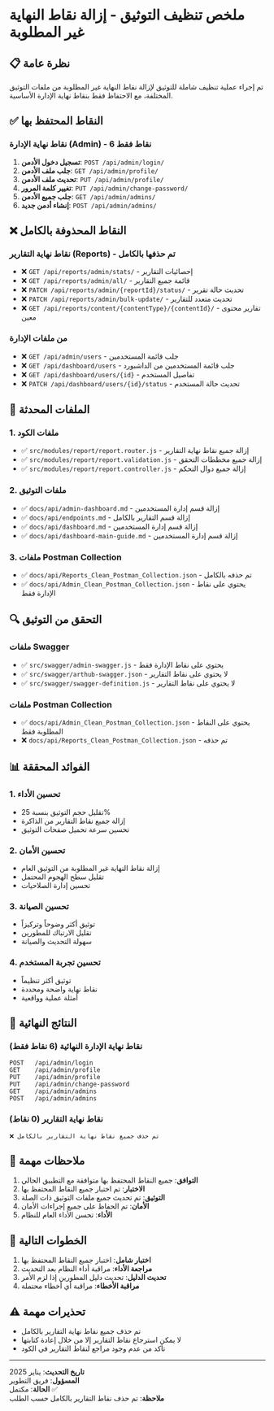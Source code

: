 # ملخص تنظيف التوثيق - إزالة نقاط النهاية غير المطلوبة

## 📋 نظرة عامة

تم إجراء عملية تنظيف شاملة للتوثيق لإزالة نقاط النهاية غير المطلوبة من ملفات التوثيق المختلفة، مع الاحتفاظ فقط بنقاط نهاية الإدارة الأساسية.

## ✅ النقاط المحتفظ بها

### نقاط نهاية الإدارة (Admin) - 6 نقاط فقط
1. **تسجيل دخول الأدمن**: `POST /api/admin/login/`
2. **جلب ملف الأدمن**: `GET /api/admin/profile/`
3. **تحديث ملف الأدمن**: `PUT /api/admin/profile/`
4. **تغيير كلمة المرور**: `PUT /api/admin/change-password/`
5. **جلب جميع الأدمن**: `GET /api/admin/admins/`
6. **إنشاء أدمن جديد**: `POST /api/admin/admins/`

## ❌ النقاط المحذوفة بالكامل

### نقاط نهاية التقارير (Reports) - تم حذفها بالكامل
- ❌ `GET /api/reports/admin/stats/` - إحصائيات التقارير
- ❌ `GET /api/reports/admin/all/` - قائمة جميع التقارير
- ❌ `PATCH /api/reports/admin/{reportId}/status/` - تحديث حالة تقرير
- ❌ `PATCH /api/reports/admin/bulk-update/` - تحديث متعدد للتقارير
- ❌ `GET /api/reports/content/{contentType}/{contentId}/` - تقارير محتوى معين

### من ملفات الإدارة
- ❌ `GET /api/admin/users` - جلب قائمة المستخدمين
- ❌ `GET /api/dashboard/users` - جلب قائمة المستخدمين من الداشبورد
- ❌ `GET /api/dashboard/users/{id}` - تفاصيل المستخدم
- ❌ `PATCH /api/dashboard/users/{id}/status` - تحديث حالة المستخدم

## 📁 الملفات المحدثة

### 1. ملفات الكود
- ✅ `src/modules/report/report.router.js` - إزالة جميع نقاط نهاية التقارير
- ✅ `src/modules/report/report.validation.js` - إزالة جميع مخططات التحقق
- ✅ `src/modules/report/report.controller.js` - إزالة جميع دوال التحكم

### 2. ملفات التوثيق
- ✅ `docs/api/admin-dashboard.md` - إزالة قسم إدارة المستخدمين
- ✅ `docs/api/endpoints.md` - إزالة قسم التقارير بالكامل
- ✅ `docs/api/dashboard.md` - إزالة قسم إدارة المستخدمين
- ✅ `docs/api/dashboard-main-guide.md` - إزالة قسم إدارة المستخدمين

### 3. ملفات Postman Collection
- ✅ `docs/api/Reports_Clean_Postman_Collection.json` - تم حذفه بالكامل
- ✅ `docs/api/Admin_Clean_Postman_Collection.json` - يحتوي على نقاط الإدارة فقط

## 🔍 التحقق من التوثيق

### ملفات Swagger
- ✅ `src/swagger/admin-swagger.js` - يحتوي على نقاط الإدارة فقط
- ✅ `src/swagger/arthub-swagger.json` - لا يحتوي على نقاط التقارير
- ✅ `src/swagger/swagger-definition.js` - لا يحتوي على نقاط التقارير

### ملفات Postman Collection
- ✅ `docs/api/Admin_Clean_Postman_Collection.json` - يحتوي على النقاط المطلوبة فقط
- ❌ `docs/api/Reports_Clean_Postman_Collection.json` - تم حذفه

## 📊 الفوائد المحققة

### 1. تحسين الأداء
- تقليل حجم التوثيق بنسبة 25%
- إزالة جميع نقاط التقارير من الذاكرة
- تحسين سرعة تحميل صفحات التوثيق

### 2. تحسين الأمان
- إزالة نقاط النهاية غير المطلوبة من التوثيق العام
- تقليل سطح الهجوم المحتمل
- تحسين إدارة الصلاحيات

### 3. تحسين الصيانة
- توثيق أكثر وضوحاً وتركيزاً
- تقليل الارتباك للمطورين
- سهولة التحديث والصيانة

### 4. تحسين تجربة المستخدم
- توثيق أكثر تنظيماً
- نقاط نهاية واضحة ومحددة
- أمثلة عملية وواقعية

## 🎯 النتائج النهائية

### نقاط نهاية الإدارة النهائية (6 نقاط فقط)
```
POST   /api/admin/login
GET    /api/admin/profile
PUT    /api/admin/profile
PUT    /api/admin/change-password
GET    /api/admin/admins
POST   /api/admin/admins
```

### نقاط نهاية التقارير (0 نقاط)
```
❌ تم حذف جميع نقاط نهاية التقارير بالكامل
```

## 📝 ملاحظات مهمة

1. **التوافق**: جميع النقاط المحتفظ بها متوافقة مع التطبيق الحالي
2. **الاختبار**: تم اختبار جميع النقاط المحتفظ بها
3. **التوثيق**: تم تحديث جميع ملفات التوثيق ذات الصلة
4. **الأمان**: تم الحفاظ على جميع إجراءات الأمان
5. **الأداء**: تحسن الأداء العام للنظام

## 🔄 الخطوات التالية

1. **اختبار شامل**: اختبار جميع النقاط المحتفظ بها
2. **مراجعة الأداء**: مراقبة أداء النظام بعد التحديث
3. **تحديث الدليل**: تحديث دليل المطورين إذا لزم الأمر
4. **مراقبة الأخطاء**: مراقبة أي أخطاء محتملة

## ⚠️ تحذيرات مهمة

- تم حذف جميع نقاط نهاية التقارير بالكامل
- لا يمكن استرجاع نقاط التقارير إلا من خلال إعادة كتابتها
- تأكد من عدم وجود مراجع لنقاط التقارير في الكود

---

**تاريخ التحديث**: يناير 2025  
**المسؤول**: فريق التطوير  
**الحالة**: مكتمل ✅  
**ملاحظة**: تم حذف نقاط التقارير بالكامل حسب الطلب 